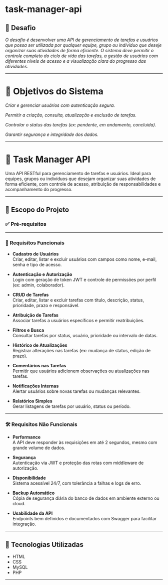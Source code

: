 # task-manager-api

## 🧠 Desafio
*O desafio é desenvolver uma API de gerenciamento de tarefas e usuários que possa ser utilizada por qualquer equipe, grupo ou indivíduo que deseje organizar suas atividades de forma eficiente. O sistema deve permitir o controle completo do ciclo de vida das tarefas, a gestão de usuários com diferentes níveis de acesso e a visualização clara do progresso das atividades.*

---

# 🎯 Objetivos do Sistema
*Criar e gerenciar usuários com autenticação segura.*

*Permitir a criação, consulta, atualização e exclusão de tarefas.*

*Controlar o status das tarefas (ex: pendente, em andamento, concluída).*

*Garantir segurança e integridade dos dados.*

---

# 📝 Task Manager API

Uma API RESTful para gerenciamento de tarefas e usuários. Ideal para equipes, grupos ou indivíduos que desejam organizar suas atividades de forma eficiente, com controle de acesso, atribuição de responsabilidades e acompanhamento do progresso.

---

## 📌 Escopo do Projeto

### ✅ Pré-requisitos

---

### 🔧 Requisitos Funcionais

- **Cadastro de Usuários**  
  Criar, editar, listar e excluir usuários com campos como nome, e-mail, senha e tipo de acesso.

- **Autenticação e Autorização**  
  Login com geração de token JWT e controle de permissões por perfil (ex: admin, colaborador).

- **CRUD de Tarefas**  
  Criar, editar, listar e excluir tarefas com título, descrição, status, prioridade, prazo e responsável.

- **Atribuição de Tarefas**  
  Associar tarefas a usuários específicos e permitir reatribuições.

- **Filtros e Busca**  
  Consultar tarefas por status, usuário, prioridade ou intervalo de datas.

- **Histórico de Atualizações**  
  Registrar alterações nas tarefas (ex: mudança de status, edição de prazo).

- **Comentários nas Tarefas**  
  Permitir que usuários adicionem observações ou atualizações nas tarefas.

- **Notificações Internas**  
  Alertar usuários sobre novas tarefas ou mudanças relevantes.

- **Relatórios Simples**  
  Gerar listagens de tarefas por usuário, status ou período.

---

### 🛠️ Requisitos Não Funcionais

- **Performance**  
  A API deve responder às requisições em até 2 segundos, mesmo com grande volume de dados.

- **Segurança**  
  Autenticação via JWT e proteção das rotas com middleware de autorização.

- **Disponibilidade**  
  Sistema acessível 24/7, com tolerância a falhas e logs de erro.

- **Backup Automático**  
  Cópia de segurança diária do banco de dados em ambiente externo ou cloud.

- **Usabilidade da API**  
  Endpoints bem definidos e documentados com Swagger para facilitar integração.

---

## 🚀 Tecnologias Utilizadas

- HTML
- CSS
- MySQL
- PHP


---



